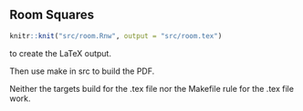 ## Room Squares

```r
knitr::knit("src/room.Rnw", output = "src/room.tex")
```

to create the LaTeX output.

Then use make in src to build the PDF.

Neither the targets build for the .tex file nor the Makefile rule for the
.tex file work.